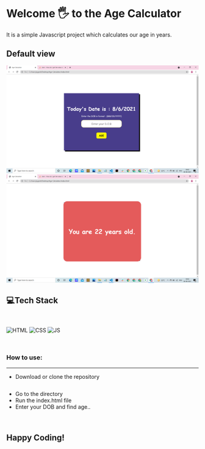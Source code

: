 
# Welcome 🖐 to the Age Calculator
It is a simple Javascript project which calculates our age in years.

## Default view
![Default View](container.png)
![Default View](result.png)

## 💻Tech Stack
<br>

![HTML](https://img.shields.io/badge/html5%20-%23E34F26.svg?&style=for-the-badge&logo=html5&logoColor=white)
![CSS](https://img.shields.io/badge/css3%20-%231572B6.svg?&style=for-the-badge&logo=css3&logoColor=white)
![JS](https://img.shields.io/badge/javascript%20-%23323330.svg?&style=for-the-badge&logo=javascript&logoColor=%23F7DF1E)

<br>

### How to use:

---

- Download or clone the repository

```
```

- Go to the directory
- Run the index.html file
- Enter your DOB and find age..

<br>

## Happy Coding!